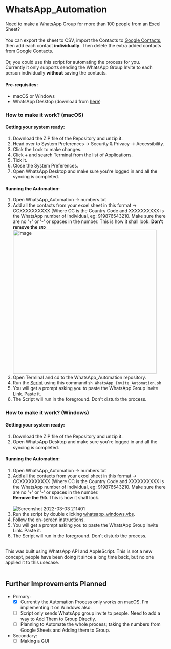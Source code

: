 # WhatsApp_Automation
Need to make a WhatsApp Group for more than 100 people from an Excel Sheet?<br><br>
You can export the sheet to CSV, import the Contacts to [Google Contacts](https://www.contacts.google.com), then add each contact **individually**. Then delete the extra added contacts from Google Contacts.<br><br>
Or, you could use this script for automating the process for you.<br>
Currently it only supports sending the WhatsApp Group Invite to each person individually **without** saving the contacts.<br>
#### Pre-requisites:
  - macOS or Windows
  - WhatsApp Desktop (download from [here](https://apps.apple.com/us/app/whatsapp-desktop/id1147396723?mt=12))

### How to make it work? (macOS)
#### Getting your system ready:
  1. Download the ZIP file of the Repository and unzip it.
  2. Head over to System Preferences -> Security & Privacy -> Accessibility.
  3. Click the Lock to make changes.
  4. Click + and search Terminal from the list of Applications.
  5. Tick it.
  6. Close the System Preferences.
  7. Open WhatsApp Desktop and make sure you're logged in and all the syncing is completed.

#### Running the Automation:
  1. Open WhatsApp_Automation -> numbers.txt
  2. Add all the contacts from your excel sheet in this format -> CCXXXXXXXXXX (Where CC is the Country Code and XXXXXXXXXX is the WhatsApp number of individual, eg: 919876543210. Make sure there are no '+' or '-' or spaces in the number. This is how it shall look. **Don't remove the `END`** <img width="448" alt="image" src="https://user-images.githubusercontent.com/77260373/155940208-a476cd63-3cf2-4a18-a542-b8ccd85d2e05.png"> 
  3. Open Terminal and cd to the WhatsApp_Automation repository.
  4. Run the [Script](https://github.com/PS1607/WhatsApp-Automation/blob/main/WhatsApp_Invite_Automation.sh) using this command `sh WhatsApp_Invite_Automation.sh`
  5. You will get a prompt asking you to paste the WhatsApp Group Invite Link. Paste it.
  6. The Script will run in the foreground. Don't disturb the process.


### How to make it work? (Windows)
#### Getting your system ready:
  1. Download the ZIP file of the Repository and unzip it.
  2. Open WhatsApp Desktop and make sure you're logged in and all the syncing is completed.

#### Running the Automation:
  1. Open WhatsApp_Automation -> numbers.txt
  2. Add all the contacts from your excel sheet in this format -> CCXXXXXXXXXX (Where CC is the Country Code and XXXXXXXXXX is the WhatsApp number of individual, eg: 919876543210. Make sure there are no '+' or '-' or spaces in the number.<br> **Remove the `END`**. This is how it shall look. <br><br>![Screenshot 2022-03-03 211401](https://user-images.githubusercontent.com/77260373/156599924-a16dda0f-7298-45b5-9751-4b3914c1274f.png)<br>
  3. Run the script by double clicking [whatsapp_windows.vbs](https://github.com/PS1607/WhatsApp-Automation/blob/main/whatsapp_windows.vbs).
  4. Follow the on-screen instructions.
  5. You will get a prompt asking you to paste the WhatsApp Group Invite Link. Paste it.
  6. The Script will run in the foreground. Don't disturb the process.

<br>
This was built using WhatsApp API and AppleScript. This is not a new concept, people have been doing it since a long time back, but no one applied it to this usecase.<br><br>

## Further Improvements Planned
- Primary:
  - [X] Currently the Automation Process only works on macOS. I'm implementing it on Windows also.
  - [ ] Script only sends WhatsApp group invite to people. Need to add a way to Add Them to Group Directly.
  - [ ] Planning to Automate the whole process; taking the numbers from Google Sheets and Adding them to Group.
- Secondary:
  - [ ] Making a GUI 
